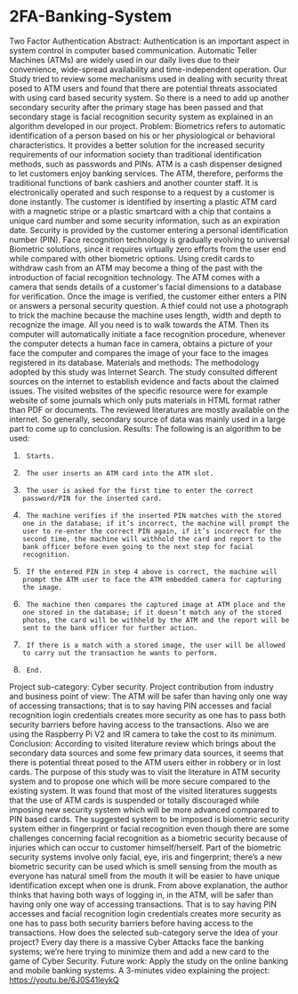 # 2FA-Banking-System
Two Factor Authentication 
Abstract:
Authentication is an important aspect in system control in computer based communication. Automatic Teller Machines (ATMs) are widely used in our daily lives due to their convenience, wide-spread availability and time-independent operation. Our Study tried to review some mechanisms used in dealing with security threat posed to ATM users and found that there are potential threats associated with using card based security system. So there is a need to add up another secondary security after the primary stage has been passed and that secondary stage is facial recognition security system as explained in an algorithm developed in our project.
Problem:
Biometrics refers to automatic identification of a person based on his or her physiological or behavioral characteristics. It provides a better solution for the increased security requirements of our information society than traditional identification methods, such as passwords and PINs. ATM is a cash dispenser designed to let customers enjoy banking services. The ATM, therefore, performs the traditional functions of bank cashiers and another counter staff. It is electronically operated and such response to a request by a customer is done instantly. The customer is identified by inserting a plastic ATM card with a magnetic stripe or a plastic smartcard with a chip that contains a unique card number and some security information, such as an expiration date. Security is provided by the customer entering a personal identification number (PIN). Face recognition technology is gradually evolving to universal Biometric solutions, since it requires virtually zero efforts from the user end while compared with other biometric options. Using credit cards to withdraw cash from an ATM may become a thing of the past with the introduction of facial recognition technology. The ATM comes with a camera that sends details of a customer's facial dimensions to a database for verification. Once the image is verified, the customer either enters a PIN or answers a personal security question. A thief could not use a photograph to trick the machine because the machine uses length, width and depth to recognize the image. All you need is to walk towards the ATM. Then its computer will automatically initiate a face recognition procedure, whenever the computer detects a human face in camera, obtains a picture of your face the computer and compares the image of your face to the images registered in its database.
Materials and methods:
The methodology adopted by this study was Internet Search. The study consulted different sources on the internet to establish evidence and facts about the claimed issues. The visited websites of the specific resource were for example website of some journals which only puts materials in HTML format rather than PDF or documents. The reviewed literatures are mostly available on the internet. So generally, secondary source of data was mainly used in a large part to come up to conclusion.
Results:
The following is an algorithm to be used:
1.	    Starts.
2.	    The user inserts an ATM card into the ATM slot.
3.	    The user is asked for the first time to enter the correct password/PIN for the inserted card.
4.	    The machine verifies if the inserted PIN matches with the stored one in the database; if it’s incorrect, the machine will prompt the user to re-enter the correct PIN again, if it’s incorrect for the second time, the machine will withhold the card and report to the bank officer before even going to the next step for facial recognition.
5.	    If the entered PIN in step 4 above is correct, the machine will prompt the ATM user to face the ATM embedded camera for capturing the image.
6.	    The machine then compares the captured image at ATM place and the one stored in the database; if it doesn’t match any of the stored photos, the card will be withheld by the ATM and the report will be sent to the bank officer for further action.
7.	    If there is a match with a stored image, the user will be allowed to carry out the transaction he wants to perform.
8.	    End.
Project sub-category:
Cyber security.
Project contribution from industry and business point of view:
The ATM will be safer than having only one way of accessing transactions; that is to say having PIN accesses and facial recognition login credentials creates more security as one has to pass both security barriers before having access to the transactions. Also we are using the Raspberry Pi V2 and IR camera to take the cost to its minimum.
Conclusion:
According to visited literature review which brings about the secondary data sources and some few primary data sources, it seems that there is potential threat posed to the ATM users either in robbery or in lost cards. The purpose of this study was to visit the literature in ATM security system and to propose one which will be more secure compared to the existing system. It was found that most of the visited literatures suggests that the use of ATM cards is suspended or totally discouraged while imposing new security system which will be more advanced compared to PIN based cards. The suggested system to be imposed is biometric security system either in fingerprint or facial recognition even though there are some challenges concerning facial recognition as a biometric security because of injuries which can occur to customer himself/herself. Part of the biometric security systems involve only facial, eye, iris and fingerprint; there’s a new biometric security can be used which is smell sensing from the mouth as everyone has natural smell from the mouth it will be easier to have unique identification except when one is drunk. From above explanation, the author thinks that having both ways of logging in, in the ATM, will be safer than having only one way of accessing transactions. That is to say having PIN accesses and facial recognition login credentials creates more security as one has to pass both security barriers before having access to the transactions.
How does the selected sub-category serve the idea of your project?
Every day there is a massive Cyber Attacks face the banking systems; we’re here trying to minimize them and add a new card to the game of Cyber Security.
Future work:
Apply the study on the online banking and mobile banking systems.
A 3-minutes video explaining the project:
https://youtu.be/6J0S41leykQ

